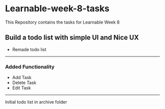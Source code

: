 # Learnable-week-8-tasks

This Repository contains the tasks for Learnable Week 8

## Build a todo list with simple UI and Nice UX

- Remade todo list

---

### Added Functionality

- Add Task
- Delete Task
- Edit Task

---

  Initial todo list in archive folder